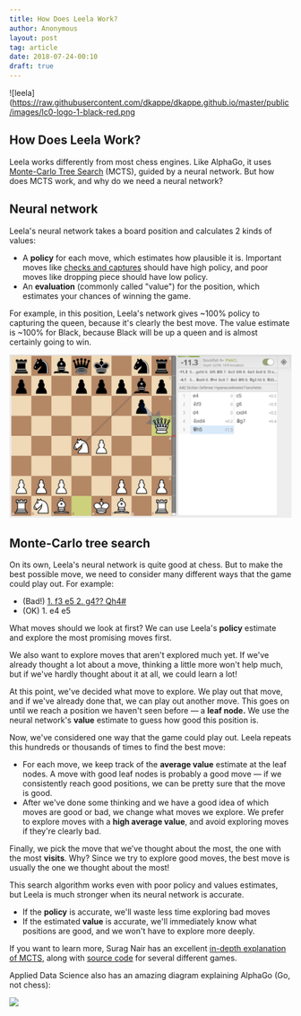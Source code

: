 ```yaml
---
title: How Does Leela Work?
author: Anonymous
layout: post
tag: article
date: 2018-07-24-00:10
draft: true
---
```

![leela](https://raw.githubusercontent.com/dkappe/dkappe.github.io/master/public/images/lc0-logo-1-black-red.png
## How Does Leela Work?

Leela works differently from most chess engines. Like AlphaGo, it uses
[Monte-Carlo Tree Search](https://en.m.wikipedia.org/wiki/Monte_Carlo_tree_search) (MCTS), guided by a
neural network. But how does MCTS work, and why do we need a neural network?

<!--more-->

## Neural network

Leela's neural network takes a board position and calculates 2 kinds of values:

- A **policy** for each move, which estimates how plausible it is. Important moves like
[checks and captures](https://www.google.com/amp/s/www.chess.com/amp/article/spotting-and-avoiding-tactics) should have high policy, and poor moves like dropping piece should have low policy.
- An **evaluation** (commonly called "value") for the position, which estimates your chances of
winning the game.

For example, in this position, Leela's network gives ~100% policy to capturing the queen, because
it's clearly the best move. The value estimate is ~100% for Black, because Black will be up a queen
and is almost certainly going to win.

![](https://raw.githubusercontent.com/dkappe/dkappe.github.io/master/public/images/leela_board.png)

## Monte-Carlo tree search

On its own, Leela's neural network is quite good at chess. But to make the best possible move, we need
to consider many different ways that the game could play out. For example:

- (Bad!) [1. f3 e5 2. g4?? Qh4#](https://en.wikipedia.org/wiki/Fool%27s_mate)
- (OK) 1. e4 e5

What moves should we look at first? We can use Leela's **policy** estimate and explore the most
promising moves first.

We also want to explore moves that aren't explored much yet. If we've already thought a lot about
a move, thinking a little more won't help much, but if we've hardly thought about it at all, we
could learn a lot!

At this point, we've decided what move to explore. We play out that move, and if we've already done
that, we can play out another move. This goes on until we reach a position we haven't seen before
— a **leaf node.** We use the neural network's **value** estimate to guess how good this position is.

Now, we've considered one way that the game could play out. Leela repeats this hundreds or thousands
of times to find the best move:

- For each move, we keep track of the **average value** estimate at the leaf nodes. A move with good
leaf nodes is probably a good move — if we consistently reach good positions, we can be pretty sure
that the move is good.
- After we've done some thinking and we have a good idea of which moves are good or bad, we change
what moves we explore. We prefer to explore moves with a **high average value**, and avoid exploring
moves if they're clearly bad.

Finally, we pick the move that we’ve thought about the most, the one with the most **visits**. Why?
Since we try to explore good moves, the best move is usually the one we thought about the most!

This search algorithm works even with poor policy and values estimates, but Leela is much stronger when
its neural network is accurate.

- If the **policy** is accurate, we'll waste less time exploring bad moves
- If the estimated **value** is accurate, we'll immediately know what positions are good, and we
won't have to explore more deeply.

If you want to learn more, Surag Nair has an excellent
[in-depth explanation of MCTS](https://web.stanford.edu/~surag/posts/alphazero.html), along with
[source code](https://github.com/suragnair/alpha-zero-general) for several different games.

Applied Data Science also has an amazing diagram explaining AlphaGo (Go, not chess):

![](https://raw.githubusercontent.com/dkappe/dkappe.github.io/master/public/images/alpha_go_zero_cheat_sheet.png)
